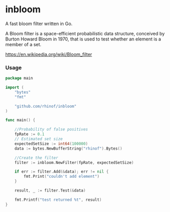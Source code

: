 # inbloom
A fast bloom filter written in Go.

A Bloom filter is a space-efficient probabilistic data structure, conceived by Burton Howard Bloom in 1970, that is used to test whether an element is a member of a set.

https://en.wikipedia.org/wiki/Bloom_filter

### Usage

```go
package main

import (
	"bytes"
	"fmt"

	"github.com/rhinof/inbloom"
)

func main() {

	//Probability of false positives
	fpRate := 0.1
	// Estimated set size
	expectedSetSize := int64(100000)
	data := bytes.NewBufferString("rhinof").Bytes()

	//Create the filter
	filter := inbloom.NewFilter(fpRate, expectedSetSize)

	if err := filter.Add(&data); err != nil {
		fmt.Print("couldn't add element")
	}

	result, _ := filter.Test(&data)

	fmt.Printf("test returned %t", result)
}
```

